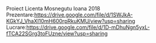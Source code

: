 Proiect Licenta Mosnegutu Ioana 2018
Prezentare:https://drive.google.com/file/d/1SWJkA-KGkYJ_VhaXI10mH600rpRkuKMU/view?usp=sharing
Lucrare:https://drive.google.com/file/d/1D-mDhuNgn5yxL-fTCA22SGrg3toFUzne/view?usp=sharing
